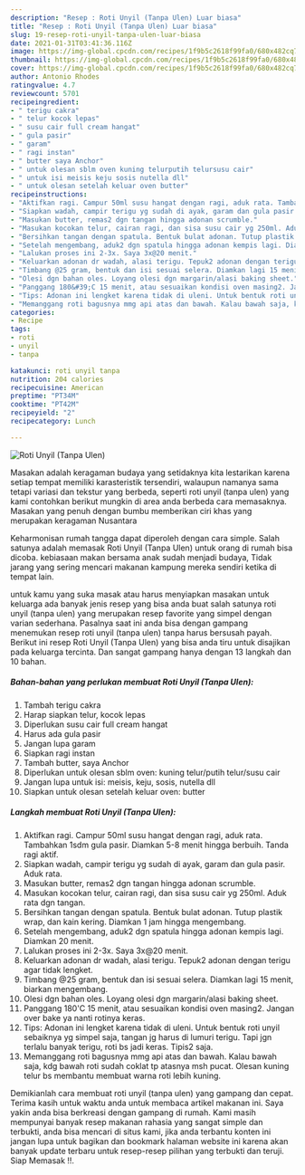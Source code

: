 ```yaml
---
description: "Resep : Roti Unyil (Tanpa Ulen) Luar biasa"
title: "Resep : Roti Unyil (Tanpa Ulen) Luar biasa"
slug: 19-resep-roti-unyil-tanpa-ulen-luar-biasa
date: 2021-01-31T03:41:36.116Z
image: https://img-global.cpcdn.com/recipes/1f9b5c2618f99fa0/680x482cq70/roti-unyil-tanpa-ulen-foto-resep-utama.jpg
thumbnail: https://img-global.cpcdn.com/recipes/1f9b5c2618f99fa0/680x482cq70/roti-unyil-tanpa-ulen-foto-resep-utama.jpg
cover: https://img-global.cpcdn.com/recipes/1f9b5c2618f99fa0/680x482cq70/roti-unyil-tanpa-ulen-foto-resep-utama.jpg
author: Antonio Rhodes
ratingvalue: 4.7
reviewcount: 5701
recipeingredient:
- " terigu cakra"
- " telur kocok lepas"
- " susu cair full cream hangat"
- " gula pasir"
- " garam"
- " ragi instan"
- " butter saya Anchor"
- " untuk olesan sblm oven kuning telurputih telursusu cair"
- " untuk isi meisis keju sosis nutella dll"
- " untuk olesan setelah keluar oven butter"
recipeinstructions:
- "Aktifkan ragi. Campur 50ml susu hangat dengan ragi, aduk rata. Tambahkan 1sdm gula pasir. Diamkan 5-8 menit hingga berbuih. Tanda ragi aktif."
- "Siapkan wadah, campir terigu yg sudah di ayak, garam dan gula pasir. Aduk rata."
- "Masukan butter, remas2 dgn tangan hingga adonan scrumble."
- "Masukan kocokan telur, cairan ragi, dan sisa susu cair yg 250ml. Aduk rata dgn tangan."
- "Bersihkan tangan dengan spatula. Bentuk bulat adonan. Tutup plastik wrap, dan kain kering. Diamkan 1 jam hingga mengembang."
- "Setelah mengembang, aduk2 dgn spatula hingga adonan kempis lagi. Diamkan 20 menit."
- "Lalukan proses ini 2-3x. Saya 3x@20 menit."
- "Keluarkan adonan dr wadah, alasi terigu. Tepuk2 adonan dengan terigu agar tidak lengket."
- "Timbang @25 gram, bentuk dan isi sesuai selera. Diamkan lagi 15 menit, biarkan mengembang."
- "Olesi dgn bahan oles. Loyang olesi dgn margarin/alasi baking sheet."
- "Panggang 180&#39;C 15 menit, atau sesuaikan kondisi oven masing2. Jangan over bake ya nanti rotinya keras."
- "Tips: Adonan ini lengket karena tidak di uleni. Untuk bentuk roti unyil sebaiknya yg simpel saja, tangan jg harus di lumuri terigu. Tapi jgn terlalu banyak terigu, roti bs jadi keras. Tipis2 saja."
- "Memanggang roti bagusnya mmg api atas dan bawah. Kalau bawah saja, kdg bawah roti sudah coklat tp atasnya msh pucat. Olesan kuning telur bs membantu membuat warna roti lebih kuning."
categories:
- Recipe
tags:
- roti
- unyil
- tanpa

katakunci: roti unyil tanpa 
nutrition: 204 calories
recipecuisine: American
preptime: "PT34M"
cooktime: "PT42M"
recipeyield: "2"
recipecategory: Lunch

---
```



![Roti Unyil (Tanpa Ulen)](https://img-global.cpcdn.com/recipes/1f9b5c2618f99fa0/680x482cq70/roti-unyil-tanpa-ulen-foto-resep-utama.jpg)

Masakan adalah keragaman budaya yang setidaknya kita lestarikan karena setiap tempat memiliki karasteristik tersendiri, walaupun namanya sama tetapi variasi dan tekstur yang berbeda, seperti roti unyil (tanpa ulen) yang kami contohkan berikut mungkin di area anda berbeda cara memasaknya. Masakan yang penuh dengan bumbu memberikan ciri khas yang merupakan keragaman Nusantara

Keharmonisan rumah tangga dapat diperoleh dengan cara simple. Salah satunya adalah memasak Roti Unyil (Tanpa Ulen) untuk orang di rumah bisa dicoba. kebiasaan makan bersama anak sudah menjadi budaya, Tidak jarang yang sering mencari makanan kampung mereka sendiri ketika di tempat lain.



untuk kamu yang suka masak atau harus menyiapkan masakan untuk keluarga ada banyak jenis resep yang bisa anda buat salah satunya roti unyil (tanpa ulen) yang merupakan resep favorite yang simpel dengan varian sederhana. Pasalnya saat ini anda bisa dengan gampang menemukan resep roti unyil (tanpa ulen) tanpa harus bersusah payah.
Berikut ini resep Roti Unyil (Tanpa Ulen) yang bisa anda tiru untuk disajikan pada keluarga tercinta. Dan sangat gampang hanya dengan 13 langkah dan 10 bahan.


<!--inarticleads1-->

##### Bahan-bahan yang perlukan membuat Roti Unyil (Tanpa Ulen):

1. Tambah  terigu cakra
1. Harap siapkan  telur, kocok lepas
1. Diperlukan  susu cair full cream hangat
1. Harus ada  gula pasir
1. Jangan lupa  garam
1. Siapkan  ragi instan
1. Tambah  butter, saya Anchor
1. Diperlukan  untuk olesan sblm oven: kuning telur/putih telur/susu cair
1. Jangan lupa  untuk isi: meisis, keju, sosis, nutella dll
1. Siapkan  untuk olesan setelah keluar oven: butter




<!--inarticleads2-->

##### Langkah membuat  Roti Unyil (Tanpa Ulen):

1. Aktifkan ragi. Campur 50ml susu hangat dengan ragi, aduk rata. Tambahkan 1sdm gula pasir. Diamkan 5-8 menit hingga berbuih. Tanda ragi aktif.
1. Siapkan wadah, campir terigu yg sudah di ayak, garam dan gula pasir. Aduk rata.
1. Masukan butter, remas2 dgn tangan hingga adonan scrumble.
1. Masukan kocokan telur, cairan ragi, dan sisa susu cair yg 250ml. Aduk rata dgn tangan.
1. Bersihkan tangan dengan spatula. Bentuk bulat adonan. Tutup plastik wrap, dan kain kering. Diamkan 1 jam hingga mengembang.
1. Setelah mengembang, aduk2 dgn spatula hingga adonan kempis lagi. Diamkan 20 menit.
1. Lalukan proses ini 2-3x. Saya 3x@20 menit.
1. Keluarkan adonan dr wadah, alasi terigu. Tepuk2 adonan dengan terigu agar tidak lengket.
1. Timbang @25 gram, bentuk dan isi sesuai selera. Diamkan lagi 15 menit, biarkan mengembang.
1. Olesi dgn bahan oles. Loyang olesi dgn margarin/alasi baking sheet.
1. Panggang 180&#39;C 15 menit, atau sesuaikan kondisi oven masing2. Jangan over bake ya nanti rotinya keras.
1. Tips: Adonan ini lengket karena tidak di uleni. Untuk bentuk roti unyil sebaiknya yg simpel saja, tangan jg harus di lumuri terigu. Tapi jgn terlalu banyak terigu, roti bs jadi keras. Tipis2 saja.
1. Memanggang roti bagusnya mmg api atas dan bawah. Kalau bawah saja, kdg bawah roti sudah coklat tp atasnya msh pucat. Olesan kuning telur bs membantu membuat warna roti lebih kuning.




Demikianlah cara membuat roti unyil (tanpa ulen) yang gampang dan cepat. Terima kasih untuk waktu anda untuk membaca artikel makanan ini. Saya yakin anda bisa berkreasi dengan gampang di rumah. Kami masih mempunyai banyak resep makanan rahasia yang sangat simple dan terbukti, anda bisa mencari di situs kami, jika anda terbantu konten ini jangan lupa untuk bagikan dan bookmark halaman website ini karena akan banyak update terbaru untuk resep-resep pilihan yang terbukti dan teruji. Siap Memasak !!. 
